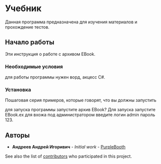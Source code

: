 ﻿# Учебник



Данная программа предназначена для изучения материалов и прохождение тестов.



## Начало работы



Эти инструкция о работе с архивом EBook.


### Необходимые условия

для работы программы нужен ворд, акцесс C#.


### Установка




Пошаговая серия примеров, которые говорят, что вы должны запустить

для запуска программы запустите архив EBook? Для запуска запуcтите EBook.ex для вхожа под администратором введите логин admin пароль 123.



## Авторы

* **Андреев Андрей Игоривич** - *Initial work* - [PurpleBooth](https://github.com/PurpleBooth)

See also the list of [contributors](https://github.com/your/project/contributors) who participated in this project.
